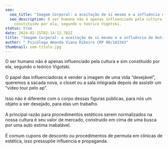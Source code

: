 ```yaml
---
seo:
  seo_title: "Imagem Corporal: a aceitação de si mesmo e a influência do Outro"
  seo_description: O ser humano não é apenas influenciado pela cultura e sim
    constituído por ela, segundo o teórico Vigotski.
status: true
date: 2024-02-15T02:14:12.782Z
title: "Imagem Corporal: a aceitação de si mesmo e a influência do Outro "
author: " Psicóloga Amanda Viana Ribeiro CRP 06/182343"
thumbnail: sem-título.jpg
---
```

<!--StartFragment-->

O ser humano não é apenas influenciado pela cultura e sim constituído por ela, segundo o teórico Vigotski.\
\
O papel das influenciadoras é vender a imagem de uma vida “desejável”, queremos a sacada nova, o closet ou a sala integrada depois de assistir um “vídeo tour pelo ap”.\
\
Isso não é diferente com o corpo dessas figuras públicas, para nós um objeto a ser desejado, para elas um trabalho.\
\
A principal razão para procedimentos estéticos serem normalizados na nossa cultura é seu valor de mercado, construído em cima de uma busca por uma auto estima inabalável.\
\
É comum cupons de desconto ou procedimentos de permuta em clínicas de estética, isso pressupõe influencia e propaganda.

<!--EndFragment-->